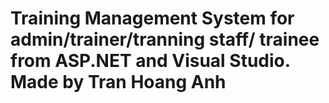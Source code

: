 # Training Management System for admin/trainer/tranning staff/ trainee from ASP.NET and Visual Studio. Made by Tran Hoang Anh
